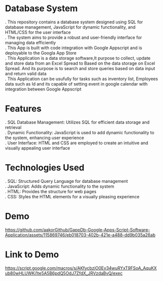 # Database System
. This repository contains a database system designed using SQL for database management, JavaScript for dynamic functionality, and 
      HTML/CSS for the user interface <br>
. The system aims to provide a robust and user-friendly interface for managing data efficiently <br>
. This App is built with code integration with Google Appscript and is deployable to the Googla App Store <br>
. This Application is a data storage software,It purpose to collect, update and store data from an Excel Spread to Based on the data 
  storage on Excel Spread. And its purpose is to search and store queries based on data input and return valid data <br>
. This Application can be usufully for tasks such as inventory list, Employees data such as Id and its capable of setting event in 
  google calendar with integration between Google Appscript

# Features
. SQL Database Management: Utilizes SQL for efficient data storage and retrieval <br>
. Dynamic Functionality: JavaScript is used to add dynamic functionality to the system, enhancing user experience <br>
. User Interface: HTML and CSS are employed to create an intuitive and visually appealing user interface

# Technologies Used
. SQL: Structured Query Language for database management <br>
. JavaScript: Adds dynamic functionality to the system <br>
. HTML: Provides the structure for web pages <br>
. CSS: Styles the HTML elements for a visually pleasing experience

# Demo


https://github.com/aakorGithub/GappDb-Google-Apps-Script-Software-Application/assets/115869746/eb018703-402b-421e-a488-dd9b035a26ab




# Link to Demo 
https://script.google.com/macros/s/AKfycbzjO0Ev34wuRYxT9FSoA_AquKXub80wHLUWKj1te5A5B6pdQ5OdJ7ZfdX_JRVzdaBvQ/exec
